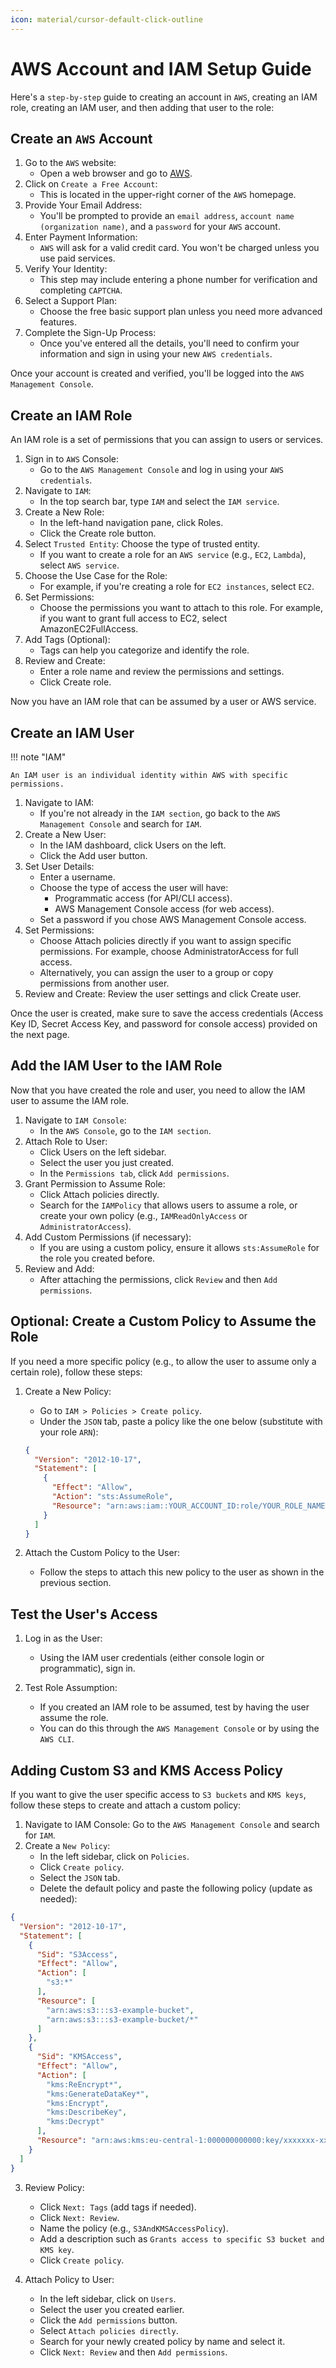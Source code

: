 ```yaml
---
icon: material/cursor-default-click-outline
---
```

# AWS Account and IAM Setup Guide

Here's a `step-by-step` guide to creating an account in `AWS`, creating an IAM role, creating an IAM user, and then adding that user to the role:

## Create an `AWS` Account

1. Go to the `AWS` website:
      * Open a web browser and go to [AWS](https://console.aws.amazon.com).
2. Click on `Create a Free Account`:
      * This is located in the upper-right corner of the `AWS` homepage.
3. Provide Your Email Address:
      * You'll be prompted to provide an `email address`, `account name (organization name)`, and a `password` for your `AWS` account.
4. Enter Payment Information:
      * `AWS` will ask for a valid credit card. You won't be charged unless you use paid services.
5. Verify Your Identity:
      * This step may include entering a phone number for verification and completing `CAPTCHA`.
6. Select a Support Plan:
      * Choose the free basic support plan unless you need more advanced features.
7. Complete the Sign-Up Process:
      * Once you've entered all the details, you'll need to confirm your information and sign in using your new `AWS credentials`.

Once your account is created and verified, you'll be logged into the `AWS Management Console`.

## Create an IAM Role

An IAM role is a set of permissions that you can assign to users or services.

1. Sign in to `AWS` Console:
      * Go to the `AWS Management Console` and log in using your `AWS credentials`.
2. Navigate to `IAM`:
      * In the top search bar, type `IAM` and select the `IAM service`.
3. Create a New Role:
      * In the left-hand navigation pane, click Roles.
      * Click the Create role button.
4. Select `Trusted Entity`: Choose the type of trusted entity.
      * If you want to create a role for an `AWS service` (e.g., `EC2`, `Lambda`), select `AWS service`.
5. Choose the Use Case for the Role:
      * For example, if you're creating a role for `EC2 instances`, select `EC2`.
6. Set Permissions:
      * Choose the permissions you want to attach to this role. For example, if you want to grant full access to EC2, select AmazonEC2FullAccess.
7. Add Tags (Optional):
      * Tags can help you categorize and identify the role.
8. Review and Create:
      * Enter a role name and review the permissions and settings.
      * Click Create role.

Now you have an IAM role that can be assumed by a user or AWS service.

## Create an IAM User

!!! note "IAM"

    An IAM user is an individual identity within AWS with specific permissions.

1. Navigate to IAM:
      * If you're not already in the `IAM section`, go back to the `AWS Management Console` and search for `IAM`.
2. Create a New User:
      * In the IAM dashboard, click Users on the left.
      * Click the Add user button.
3. Set User Details:
      * Enter a username.
      * Choose the type of access the user will have:
         * Programmatic access (for API/CLI access).
         * AWS Management Console access (for web access).
      * Set a password if you chose AWS Management Console access.
4. Set Permissions:
      * Choose Attach policies directly if you want to assign specific permissions. For example, choose AdministratorAccess for full access.
      * Alternatively, you can assign the user to a group or copy permissions from another user.
5. Review and Create: Review the user settings and click Create user.

Once the user is created, make sure to save the access credentials (Access Key ID, Secret Access Key, and password for console access) provided on the next page.

## Add the IAM User to the IAM Role

Now that you have created the role and user, you need to allow the IAM user to assume the IAM role.

1. Navigate to `IAM Console`:
      * In the `AWS Console`, go to the `IAM section`.
2. Attach Role to User:
      * Click Users on the left sidebar.
      * Select the user you just created.
      * In the `Permissions tab`, click `Add permissions`.
3. Grant Permission to Assume Role:
      * Click Attach policies directly.
      * Search for the `IAMPolicy` that allows users to assume a role, or create your own policy (e.g., `IAMReadOnlyAccess` or `AdministratorAccess`).
4. Add Custom Permissions (if necessary):
      * If you are using a custom policy, ensure it allows `sts:AssumeRole` for the role you created before.
5. Review and Add:
      * After attaching the permissions, click `Review` and then `Add permissions`.

## Optional: Create a Custom Policy to Assume the Role

If you need a more specific policy (e.g., to allow the user to assume only a certain role), follow these steps:

1. Create a New Policy:
      * Go to `IAM > Policies > Create policy`.
      * Under the `JSON` tab, paste a policy like the one below (substitute with your role `ARN`):

      ``` json title="Example IAM Policy for assuming a role" hl_lines="7"
      {
        "Version": "2012-10-17",
        "Statement": [
          {
            "Effect": "Allow",
            "Action": "sts:AssumeRole",
            "Resource": "arn:aws:iam::YOUR_ACCOUNT_ID:role/YOUR_ROLE_NAME"
          }
        ]
      }
      ```

2. Attach the Custom Policy to the User:
      * Follow the steps to attach this new policy to the user as shown in the previous section.

## Test the User's Access

1. Log in as the User:
      * Using the IAM user credentials (either console login or programmatic), sign in.

2. Test Role Assumption:
      * If you created an IAM role to be assumed, test by having the user assume the role.
      * You can do this through the `AWS Management Console` or by using the `AWS CLI`.

## Adding Custom S3 and KMS Access Policy

If you want to give the user specific access to `S3 buckets` and `KMS keys`, follow these steps to create and attach a custom policy:

1. Navigate to IAM Console: Go to the `AWS Management Console` and search for `IAM`.
2. Create a `New Policy`:
   - In the left sidebar, click on `Policies`.
   - Click `Create policy`.
   - Select the `JSON` tab.
   - Delete the default policy and paste the following policy (update as needed):

``` json title="Example IAM Policy for S3 and KMS access" hl_lines="10-13 25"
{
  "Version": "2012-10-17",
  "Statement": [
    {
      "Sid": "S3Access",
      "Effect": "Allow",
      "Action": [
        "s3:*"
      ],
      "Resource": [
        "arn:aws:s3:::s3-example-bucket",
        "arn:aws:s3:::s3-example-bucket/*"
      ]
    },
    {
      "Sid": "KMSAccess",
      "Effect": "Allow",
      "Action": [
        "kms:ReEncrypt*",
        "kms:GenerateDataKey*",
        "kms:Encrypt",
        "kms:DescribeKey",
        "kms:Decrypt"
      ],
      "Resource": "arn:aws:kms:eu-central-1:000000000000:key/xxxxxxx-xxxxxxx-xxxxxxx-xxxxxxx"
    }
  ]
}
```

3. Review Policy:
   - Click `Next: Tags` (add tags if needed).
   - Click `Next: Review`.
   - Name the policy (e.g., `S3AndKMSAccessPolicy`).
   - Add a description such as `Grants access to specific S3 bucket and KMS key`.
   - Click `Create policy`.

4. Attach Policy to User:
   - In the left sidebar, click on `Users`.
   - Select the user you created earlier.
   - Click the `Add permissions` button.
   - Select `Attach policies directly`.
   - Search for your newly created policy by name and select it.
   - Click `Next: Review` and then `Add permissions`.


